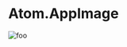 # Atom.AppImage

![foo](https://github.com/nx-appbuild-hub/Atom.AppImage//actions/workflows/makefile.yml/badge.svg)
